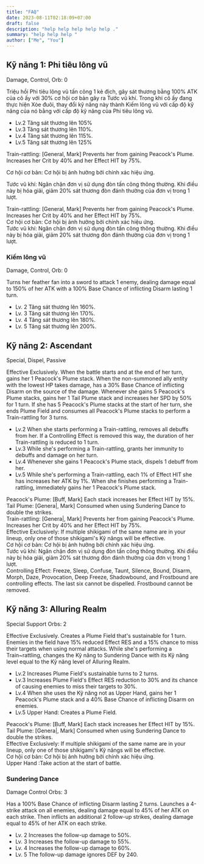 ```yaml
---
title: "FAQ"
date: 2023-08-11T02:18:09+07:00
draft: false
description: "help help help help help ."
summary: "help help help "  
author: ["Me", "You"]
---
```


 
## Kỹ năng 1: Phi tiêu lông vũ 
Damage, Control, Orb: 0

Triệu hồi Phi tiêu lông vũ tấn công 1 kẻ địch, gây sát thương bằng 100% ATK của cô ấy với 30% cơ hội cơ bản gây ra Tước vũ khí. Trong khi cô ấy đang thực hiện Xòe đuôi, thay đổi kỹ năng này thành Kiếm lông vũ với cấp độ kỹ năng của nó bằng với cấp độ kỹ năng của Phi tiêu lông vũ.

- Lv.2 Tăng sát thương lên 105%
- Lv.3 Tăng sát thương lên 110%.
- Lv.4 Tăng sát thương lên 115%.
- Lv.5 Tăng sát thương lên 125%


Train-rattling: [General, Mark] Prevents her from gaining Peacock's Plume. Increases her Crit by 40% and her Effect HIT by 75%.

Cơ hội cơ bản: Cơ hội bị ảnh hưởng bởi chính xác hiệu ứng.

Tước vũ khí: Ngăn chặn đơn vị sử dụng đòn tấn công thông thường. Khi điều này bị hóa giải, giảm 20% sát thương đòn đánh thường của đơn vị trong 1 lượt.

<div class="box2">Train-rattling: [General, Mark] Prevents her from gaining Peacock's Plume. Increases her Crit by 40% and her Effect HIT by 75%.
<div class="box1">Cơ hội cơ bản: Cơ hội bị ảnh hưởng bởi chính xác hiệu ứng.</div> 
<div class="box1">Tước vũ khí: Ngăn chặn đơn vị sử dụng đòn tấn công thông thường. Khi điều này bị hóa giải, giảm 20% sát thương đòn đánh thường của đơn vị trong 1 lượt.</div> 
 
### Kiếm lông vũ
Damage, Control, Orb: 0

Turns her feather fan into a sword to attack 1 enemy, dealing damage equal to 150% of her ATK with a 100% Base Chance of inflicting Disarm lasting 1 turn.

- Lv. 2 Tăng sát thương lên 160%.
- Lv. 3 Tăng sát thương lên 170%.
- Lv. 4 Tăng sát thương lên 180%.
- Lv. 5 Tăng sát thương lên 200%.

## Kỹ năng 2: Ascendant 
Special, Dispel, Passive

Effective Exclusively. When the battle starts and at the end of her turn, gains her 1 Peacock's Plume stack. When the non-summoned ally entity with the lowest HP takes damage, has a 30% Base Chance of inflicting Disarm on the source of the damage. Whenever she gains 5 Peacock's Plume stacks, gains her 1 Tail Plume stack and increases her SPD by 50% for 1 turn. If she has 5 Peacock's Plume stacks at the start of her turn, she ends Plume Field and consumes all Peacock's Plume stacks to perform a Train-rattling for 3 turns.

- Lv.2 When she starts performing a Train-rattling, removes all debuffs from her. If a Controlling Effect is removed this way, the duration of her Train-rattling is reduced to 1 turn.
- Lv.3 While she's performing a Train-rattling, grants her immunity to debuffs and damage on her turn.
- Lv.4 Whenever she gains 1 Peacock's Plume stack, dispels 1 debuff from her.
- Lv.5 While she's performing a Train-rattling, each 1% of Effect HIT she has increases her ATK by 1%. When she finishes performing a Train-rattling, immediately gains her 1 Peacock's Plume stack.
 
<div class="box2">Peacock's Plume: [Buff, Mark] Each stack increases her Effect HIT by 15%.</div>
<div class="box2">Tail Plume: [Genera|, Mark] Consumed when using Sundering Dance to double the strikes.</div>
<div class="box2">Train-rattling: [Genera|, Mark] Prevents her from gaining Peacock's Plume. Increases her Crit by 40% and her Effect HIT by 75%.</div>
<div class="box1">Effective Exclusively: If multiple shikigami of the same name are in your lineup, only one of those shikigami's Kỹ năngs will be effective.</div>
<div class="box1">Cơ hội cơ bản: Cơ hội bị ảnh hưởng bởi chính xác hiệu ứng.</div>
<div class="box1">Tước vũ khí: Ngăn chặn đơn vị sử dụng đòn tấn công thông thường. Khi điều này bị hóa giải, giảm 20% sát thương đòn đánh thường của đơn vị trong 1 lượt.</div>
<div class="box1">Controlling Effect: Freeze, Sleep, Confuse, Taunt, Silence, Bound, Disarm, Morph, Daze, Provocation, Deep Freeze, Shadowbound, and Frostbound are controlling effects. The last six cannot be dispelled. Frostbound cannot be removed.</div>


## Kỹ năng 3: Alluring Realm 
Special Support Orbs: 2

Effective Exclusively. Creates a Plume Field that's sustainable for 1 turn. Enemies in the field have 15% reduced Effect RES and a 15% chance to miss their targets when using normal attacks. While she's performing a Train~rattling, changes the Kỹ năng to Sundering Dance with its Kỹ năng level equal to the Kỹ năng level of Alluring Realm.

- Lv.2 Increases Plume Field's sustainable turns to 2 turns.
- Lv.3 Increases Plume Field's Effect RES reduction to 30% and its chance of causing enemies to miss their targets to 30%.
- Lv.4 When she uses the Kỹ năng not as Upper Hand, gains her 1 Peacock's Plume stack and a 40% Base Chance of inflicting Disarm on enemies.
- Lv.5 Upper Hand: Creates a Plume Field.
  
<div class="box2">Peacock's Plume: [Buff, Mark] Each stack increases her Effect HIT by 15%.</div>
<div class="box2">Tail Plume: [Genera|, Mark] Consumed when using Sundering Dance to double the strikes.</div>
<div class="box1">Effective Exclusively: If multiple shikigami of the same name are in your lineup, only one of those shikigami's Kỹ năngs will be effective.</div>
<div class="box1">Cơ hội cơ bản: Cơ hội bị ảnh hưởng bởi chính xác hiệu ứng.</div>
<div class="box1">Upper Hand :Take action at the start of battle.</div>






### Sundering Dance 
Damage Control Orbs: 3

Has a 100% Base Chance of inflicting Disarm lasting 2 turns. Launches a 4-strike attack on all enemies, dealing damage equal to 45% of her ATK on each strike. Then inflicts an additional 2 follow-up strikes, dealing damage equal to 45% of her ATK on each strike.

- Lv. 2 Increases the follow-up damage to 50%.
- Lv. 3 Increases the follow-up damage to 55%.
- Lv. 4 Increases the follow-up damage to 60%.
- Lv. 5 The follow-up damage ignores DEF by 240.
